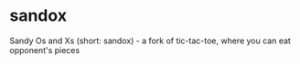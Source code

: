 # sandox
Sandy Os and Xs (short: sandox) - a fork of tic-tac-toe, where you can eat opponent's pieces
